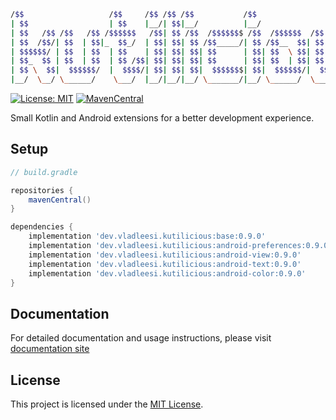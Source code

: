``` bash
/$$                   /$$     /$$ /$$ /$$           /$$                              
| $$                  | $$    |__/| $$|__/          |__/                              
| $$   /$$ /$$   /$$ /$$$$$$   /$$| $$ /$$  /$$$$$$$ /$$  /$$$$$$  /$$   /$$  /$$$$$$$
| $$  /$$/| $$  | $$|_  $$_/  | $$| $$| $$ /$$_____/| $$ /$$__  $$| $$  | $$ /$$_____/
| $$$$$$/ | $$  | $$  | $$    | $$| $$| $$| $$      | $$| $$  \ $$| $$  | $$|  $$$$$$ 
| $$_  $$ | $$  | $$  | $$ /$$| $$| $$| $$| $$      | $$| $$  | $$| $$  | $$ \____  $$
| $$ \  $$|  $$$$$$/  |  $$$$/| $$| $$| $$|  $$$$$$$| $$|  $$$$$$/|  $$$$$$/ /$$$$$$$/
|__/  \__/ \______/    \___/  |__/|__/|__/ \_______/|__/ \______/  \______/ |_______/
```

[![License: MIT](https://img.shields.io/badge/License-MIT-brightgreen.svg?style=flat-square)](LICENSE) [![MavenCentral](https://img.shields.io/maven-central/v/dev.vladleesi.kutilicious/base?versionPrefix=0.9.0&color=blue&style=flat-square)](https://central.sonatype.com/namespace/dev.vladleesi.kutilicious)

Small Kotlin and Android extensions for a better development experience.

## Setup

``` groovy
// build.gradle

repositories {
    mavenCentral()
}

dependencies {
    implementation 'dev.vladleesi.kutilicious:base:0.9.0'
    implementation 'dev.vladleesi.kutilicious:android-preferences:0.9.0'
    implementation 'dev.vladleesi.kutilicious:android-view:0.9.0'
    implementation 'dev.vladleesi.kutilicious:android-text:0.9.0'
    implementation 'dev.vladleesi.kutilicious:android-color:0.9.0'
}
```

## Documentation

For detailed documentation and usage instructions, please visit [documentation site](https://vladleesi.dev/kutilicious)

## License

This project is licensed under the [MIT License](LICENSE).
